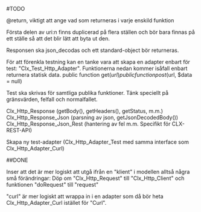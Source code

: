 #TODO

@return, viktigt att ange vad som returneras i varje enskild funktion  

Första delen av uri:n finns duplicerad på flera ställen och bör bara finnas på ett ställe så att det blir lätt att byta ut den.  

Responsen ska json_decodas och ett standard-object bör returneras.

För att förenkla testning kan en tanke vara att skapa en adapter enbart för test: "Clx_Test_Http_Adapter".
Funktionerna nedan kommer isåfall enbart returnera statisk data.
public function get($url)
public function post($url, $data = null)  

Test ska skrivas för samtliga publika funktioner. Tänk speciellt på gränsvärden, felfall och normalfallet.  


Clx_Http_Response (getBody(), getHeaders(), getStatus, m.m.)
Clx_Http_Response_Json (parsning av json, getJsonDecodedBody())
Clx_Http_Response_Json_Rest (hantering av fel m.m. Specifikt för CLX-REST-API)

Skapa ny test-adapter (Clx_Http_Adapter_Test med samma interface som Clx_Http_Adapter_Curl)


##DONE

Inser att det är mer logiskt att utgå ifrån en "klient" i modellen alltså några små förändringar:
Döp om "Clx_Http_Request" till "Clx_Http_Client" och funktionen "doRequest" till "request"  



"curl" är mer logiskt att wrappa in i en adapter som då bör heta Clx_Http_Adapter_Curl istället för "Curl".  
